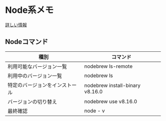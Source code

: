 
# Node系メモ
[詳しい情報](https://qiita.com/k3ntar0/items/322e668468716641aa5c)

## Nodeコマンド

| 種別                           | コマンド                        |
| ------------------------------ | ------------------------------- |
| 利用可能なバージョン一覧       | nodebrew ls-remote              |
| 利用中のバージョン一覧         | nodebrew ls                     |
| 特定のバージョンをインストール | nodebrew install-binary v8.16.0 |
| バージョンの切り替え           | nodebrew use v8.16.0            |
| 最終確認                       | node - v                        |
